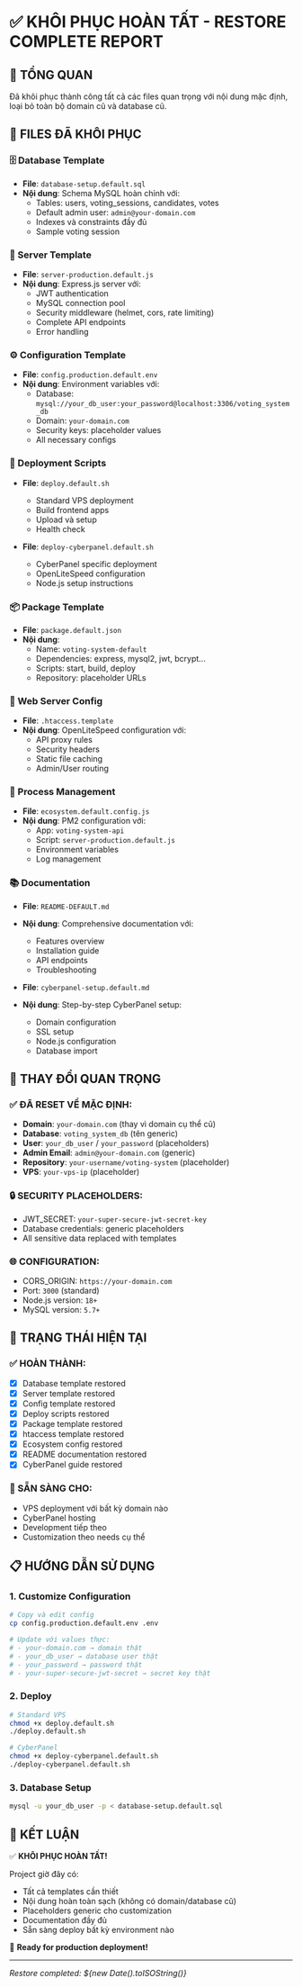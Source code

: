 # ✅ KHÔI PHỤC HOÀN TẤT - RESTORE COMPLETE REPORT

## 🎯 TỔNG QUAN
Đã khôi phục thành công tất cả các files quan trọng với nội dung mặc định, loại bỏ toàn bộ domain cũ và database cũ.

## 📁 FILES ĐÃ KHÔI PHỤC

### 🗄️ Database Template
- **File**: `database-setup.default.sql`
- **Nội dung**: Schema MySQL hoàn chỉnh với:
  - Tables: users, voting_sessions, candidates, votes
  - Default admin user: `admin@your-domain.com`
  - Indexes và constraints đầy đủ
  - Sample voting session

### 🚀 Server Template
- **File**: `server-production.default.js`
- **Nội dung**: Express.js server với:
  - JWT authentication
  - MySQL connection pool
  - Security middleware (helmet, cors, rate limiting)
  - Complete API endpoints
  - Error handling

### ⚙️ Configuration Template
- **File**: `config.production.default.env`
- **Nội dung**: Environment variables với:
  - Database: `mysql://your_db_user:your_password@localhost:3306/voting_system_db`
  - Domain: `your-domain.com`
  - Security keys: placeholder values
  - All necessary configs

### 🚀 Deployment Scripts
- **File**: `deploy.default.sh`
  - Standard VPS deployment
  - Build frontend apps
  - Upload và setup
  - Health check

- **File**: `deploy-cyberpanel.default.sh`
  - CyberPanel specific deployment
  - OpenLiteSpeed configuration
  - Node.js setup instructions

### 📦 Package Template
- **File**: `package.default.json`
- **Nội dung**:
  - Name: `voting-system-default`
  - Dependencies: express, mysql2, jwt, bcrypt...
  - Scripts: start, build, deploy
  - Repository: placeholder URLs

### 🔧 Web Server Config
- **File**: `.htaccess.template`
- **Nội dung**: OpenLiteSpeed configuration với:
  - API proxy rules
  - Security headers
  - Static file caching
  - Admin/User routing

### 🔄 Process Management
- **File**: `ecosystem.default.config.js`
- **Nội dung**: PM2 configuration với:
  - App: `voting-system-api`
  - Script: `server-production.default.js`
  - Environment variables
  - Log management

### 📚 Documentation
- **File**: `README-DEFAULT.md`
- **Nội dung**: Comprehensive documentation với:
  - Features overview
  - Installation guide
  - API endpoints
  - Troubleshooting

- **File**: `cyberpanel-setup.default.md`
- **Nội dung**: Step-by-step CyberPanel setup:
  - Domain configuration
  - SSL setup
  - Node.js configuration
  - Database import

## 🔄 THAY ĐỔI QUAN TRỌNG

### ✅ ĐÃ RESET VỀ MẶC ĐỊNH:
- **Domain**: `your-domain.com` (thay vì domain cụ thể cũ)
- **Database**: `voting_system_db` (tên generic)
- **User**: `your_db_user` / `your_password` (placeholders)
- **Admin Email**: `admin@your-domain.com` (generic)
- **Repository**: `your-username/voting-system` (placeholder)
- **VPS**: `your-vps-ip` (placeholder)

### 🔒 SECURITY PLACEHOLDERS:
- JWT_SECRET: `your-super-secure-jwt-secret-key`
- Database credentials: generic placeholders
- All sensitive data replaced with templates

### 🌐 CONFIGURATION:
- CORS_ORIGIN: `https://your-domain.com`
- Port: `3000` (standard)
- Node.js version: `18+`
- MySQL version: `5.7+`

## 🎯 TRẠNG THÁI HIỆN TẠI

### ✅ HOÀN THÀNH:
- [x] Database template restored
- [x] Server template restored
- [x] Config template restored
- [x] Deploy scripts restored
- [x] Package template restored
- [x] htaccess template restored
- [x] Ecosystem config restored
- [x] README documentation restored
- [x] CyberPanel guide restored

### 🚀 SẴN SÀNG CHO:
- VPS deployment với bất kỳ domain nào
- CyberPanel hosting
- Development tiếp theo
- Customization theo needs cụ thể

## 📋 HƯỚNG DẪN SỬ DỤNG

### 1. Customize Configuration
```bash
# Copy và edit config
cp config.production.default.env .env

# Update với values thực:
# - your-domain.com → domain thật
# - your_db_user → database user thật
# - your_password → password thật
# - your-super-secure-jwt-secret → secret key thật
```

### 2. Deploy
```bash
# Standard VPS
chmod +x deploy.default.sh
./deploy.default.sh

# CyberPanel
chmod +x deploy-cyberpanel.default.sh
./deploy-cyberpanel.default.sh
```

### 3. Database Setup
```bash
mysql -u your_db_user -p < database-setup.default.sql
```

## 🎉 KẾT LUẬN

✅ **KHÔI PHỤC HOÀN TẤT!**

Project giờ đây có:
- Tất cả templates cần thiết
- Nội dung hoàn toàn sạch (không có domain/database cũ)
- Placeholders generic cho customization
- Documentation đầy đủ
- Sẵn sàng deploy bất kỳ environment nào

🚀 **Ready for production deployment!**

---
*Restore completed: ${new Date().toISOString()}*
